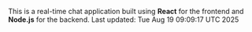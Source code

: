 This is a real-time chat application built using **React** for the frontend and **Node.js** for the backend.
Last updated: Tue Aug 19 09:09:17 UTC 2025
